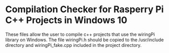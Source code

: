 # Compilation Checker for Rasperry Pi C++ Projects in Windows 10
These files allow the user to compile c++ projects that use the wiringPi library on Windows. The file wiringPi.h should be copied to the /usr/include directory and wiringPi_fake.cpp included in the project directory.

